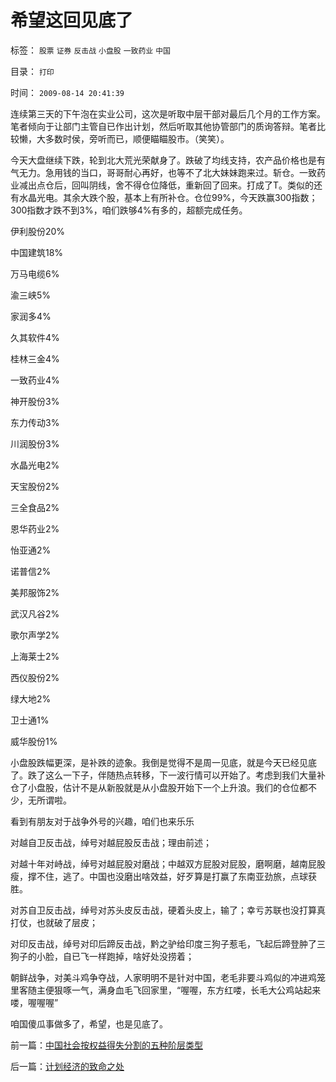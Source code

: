 # 希望这回见底了

标签： `股票` `证券` `反击战` `小盘股` `一致药业` `中国` 

目录： `打印`

时间： `2009-08-14 20:41:39`

连续第三天的下午泡在实业公司，这次是听取中层干部对最后几个月的工作方案。笔者倾向于让部门主管自已作出计划，然后听取其他协管部门的质询答辩。笔者比较懒，大多数时侯，旁听而已，顺便瞄瞄股市。（笑笑）。

今天大盘继续下跌，轮到北大荒光荣献身了。跌破了均线支持，农产品价格也是有气无力。急用钱的当口，哥哥耐心再好，也等不了北大妹妹跑来过。斩仓。一致药业减出点仓后，回叫阴线，舍不得仓位降低，重新回了回来。打成了T。类似的还有水晶光电。其余大跌个股，基本上有所补仓。仓位99%，今天跌赢300指数；300指数才跌不到3%，咱们跌够4%有多的，超额完成任务。

伊利股份20%

中国建筑18%

万马电缆6%

渝三峡5%

家润多4%

久其软件4%

桂林三金4%

一致药业4%

神开股份3%

东力传动3%

川润股份3%

水晶光电2%

天宝股份2%

三全食品2%

恩华药业2%

怡亚通2%

诺普信2%

美邦服饰2%

武汉凡谷2%

歌尔声学2%

上海莱士2%

西仪股份2%

绿大地2%

卫士通1%

威华股份1%

小盘股跌幅更深，是补跌的迹象。我倒是觉得不是周一见底，就是今天已经见底了。跌了这么一下子，伴随热点转移，下一波行情可以开始了。考虑到我们大量补仓了小盘股，估计不是从新股就是从小盘股开始下一个上升浪。我们的仓位都不少，无所谓啦。

看到有朋友对于战争外号的兴趣，咱们也来乐乐

对越自卫反击战，绰号对越屁股反击战；理由前述；

对越十年对峙战，绰号对越屁股对磨战；中越双方屁股对屁股，磨啊磨，越南屁股瘦，撑不住，逃了。中国也没磨出啥效益，好歹算是打赢了东南亚劲旅，点球获胜。

对苏自卫反击战，绰号对苏头皮反击战，硬着头皮上，输了；幸亏苏联也没打算真打仗，也就破了层皮；

对印反击战，绰号对印后蹄反击战，黔之驴给印度三狗子惹毛，飞起后蹄登肿了三狗子的小脸，自已飞一样跑掉，啥好处没捞着；

朝鲜战争，对美斗鸡争夺战，人家明明不是针对中国，老毛非要斗鸡似的冲进鸡笼里客随主便狠啄一气，满身血毛飞回家里，“喔喔，东方红喽，长毛大公鸡站起来喽，喔喔喔”

咱国傻瓜事做多了，希望，也是见底了。



前一篇：[中国社会按权益得失分割的五种阶层类型](../../../2009/8/14/中国社会按权益得失分割的五种阶层类型.md)

后一篇：[计划经济的致命之处](../../../2009/8/14/计划经济的致命之处.md)